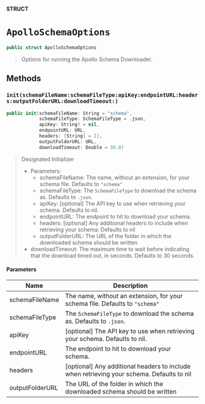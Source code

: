 **STRUCT**

# `ApolloSchemaOptions`

```swift
public struct ApolloSchemaOptions
```

> Options for running the Apollo Schema Downloader.

## Methods
### `init(schemaFileName:schemaFileType:apiKey:endpointURL:headers:outputFolderURL:downloadTimeout:)`

```swift
public init(schemaFileName: String = "schema",
            schemaFileType: SchemaFileType = .json,
            apiKey: String? = nil,
            endpointURL: URL,
            headers: [String] = [],
            outputFolderURL: URL,
            downloadTimeout: Double = 30.0)
```

> Designated Initializer
>
> - Parameters:
>   - schemaFileName: The name, without an extension, for your schema file. Defaults to `"schema"`
>   - schemaFileType: The `SchemaFileType` to download the schema as. Defaults to `.json`.
>   - apiKey: [optional] The API key to use when retrieving your schema. Defaults to nil.
>   - endpointURL: The endpoint to hit to download your schema.
>   - headers: [optional] Any additional headers to include when retrieving your schema. Defaults to nil
>   - outputFolderURL: The URL of the folder in which the downloaded schema should be written
>  - downloadTimeout: The maximum time to wait before indicating that the download timed out, in seconds. Defaults to 30 seconds.

#### Parameters

| Name | Description |
| ---- | ----------- |
| schemaFileName | The name, without an extension, for your schema file. Defaults to `"schema"` |
| schemaFileType | The `SchemaFileType` to download the schema as. Defaults to `.json`. |
| apiKey | [optional] The API key to use when retrieving your schema. Defaults to nil. |
| endpointURL | The endpoint to hit to download your schema. |
| headers | [optional] Any additional headers to include when retrieving your schema. Defaults to nil |
| outputFolderURL | The URL of the folder in which the downloaded schema should be written |